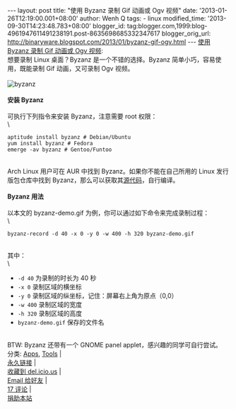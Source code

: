 --- layout: post title: "使用 Byzanz 录制 Gif 动画或 Ogv 视频" date:
'2013-01-26T12:19:00.001+08:00' author: Wenh Q tags: - linux
modified\_time: '2013-09-30T14:23:48.783+08:00' blogger\_id:
tag:blogger.com,1999:blog-4961947611491238191.post-8635698685332347617
blogger\_orig\_url:
http://binaryware.blogspot.com/2013/01/byzanz-gif-ogv.html --- [使用
Byzanz 录制 Gif 动画或 Ogv
视频](http://linuxtoy.org/archives/byzanz.html):\
想要录制 Linux 桌面？Byzanz 是一个不错的选择。Byzanz
简单小巧，容易使用，既能录制 Gif 动画，又可录制 Ogv 视频。\
\
![byzanz](http://lt-file.b0.upaiyun.com/files/2012/12/byzanz-demo.gif)\
\
**安装 Byzanz**\
\
可执行下列指令来安装 Byzanz，注意需要 root 权限：\
\

    aptitude install byzanz # Debian/Ubuntu
    yum install byzanz # Fedora
    emerge -av byzanz # Gentoo/Funtoo

\
Arch Linux 用户可在 AUR 中找到 Byzanz。如果你不能在自己所用的 Linux
发行版包仓库中找到
Byzanz，那么可以获取其[源代码](http://git.gnome.org/browse/byzanz/)，自行编译。\
\
**Byzanz 用法**\
\
以本文的 byzanz-demo.gif 为例，你可以通过如下命令来完成录制过程：\
\

    byzanz-record -d 40 -x 0 -y 0 -w 400 -h 320 byzanz-demo.gif

\
其中：\
\

-   `-d 40` 为录制的时长为 40 秒
-   `-x 0` 录制区域的横坐标
-   `-y 0` 录制区域的纵坐标，记住：屏幕右上角为原点（0,0）
-   `-w 400` 录制区域的宽度
-   `-h 320` 录制区域的高度
-   `byzanz-demo.gif` 保存的文件名

\
BTW: Byzanz 还带有一个 GNOME panel applet，感兴趣的同学可自行尝试。\
分类:
[Apps](http://linuxtoy.org/category/apps "View all posts in Apps"),
[Tools](http://linuxtoy.org/category/apps/tools "View all posts in Tools")
|\
[永久链接](http://linuxtoy.org/archives/byzanz.html) |\
[收藏到
del.icio.us](http://delicious.com/save?url=http://linuxtoy.org/archives/byzanz.html&title=%E4%BD%BF%E7%94%A8%20Byzanz%20%E5%BD%95%E5%88%B6%20Gif%20%E5%8A%A8%E7%94%BB%E6%88%96%20Ogv%20%E8%A7%86%E9%A2%91)
|\
[Email
给好友](mailto:?Subject=Check+This+Out&body=I+think+you'll+like+this:+http://linuxtoy.org/archives/byzanz.html)
|\
[17 评论](http://linuxtoy.org/archives/byzanz.html#comments) |\
[捐助本站](http://linuxtoy.org/faq/donate)
